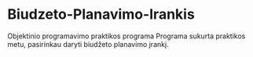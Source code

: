 # Biudzeto-Planavimo-Irankis
Objektinio programavimo praktikos programa
Programa sukurta praktikos metu, pasirinkau daryti biudžeto planavimo įrankį.
